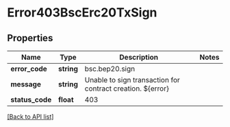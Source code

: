 # Error403BscErc20TxSign

## Properties

Name | Type | Description | Notes
------------ | ------------- | ------------- | -------------
**error_code** | **string** | bsc.bep20.sign |
**message** | **string** | Unable to sign transaction for contract creation. ${error} |
**status_code** | **float** | 403 |

[[Back to API list]](../../README.md#api-endpoints)
